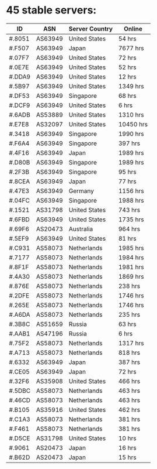 # 45 stable servers:

| ID | ASN | Server Country | Online |
| ------ | ------ | ------ | ------ |
| #.8051 | AS63949 | United States | 54 hrs |
| #.F507 | AS63949 | Japan | 7677 hrs |
| #.07F7 | AS63949 | United States | 72 hrs |
| #.0E7E | AS63949 | United States | 52 hrs |
| #.DDA9 | AS63949 | United States | 12 hrs |
| #.5B97 | AS63949 | United States | 1349 hrs |
| #.DF53 | AS63949 | Singapore | 68 hrs |
| #.DCF9 | AS63949 | United States | 6 hrs |
| #.6ADB | AS53889 | United States | 1310 hrs |
| #.E7E8 | AS32097 | United States | 10450 hrs |
| #.3418 | AS63949 | Singapore | 1990 hrs |
| #.F6A4 | AS63949 | Singapore | 397 hrs |
| #.4F16 | AS63949 | Japan | 1989 hrs |
| #.D80B | AS63949 | Singapore | 1989 hrs |
| #.2F3B | AS63949 | Singapore | 95 hrs |
| #.8CEA | AS63949 | Japan | 77 hrs |
| #.47E3 | AS63949 | Germany | 1156 hrs |
| #.04FC | AS63949 | Singapore | 1988 hrs |
| #.1521 | AS31798 | United States | 743 hrs |
| #.6FBD | AS63949 | United States | 1735 hrs |
| #.69F6 | AS20473 | Australia | 964 hrs |
| #.5EF9 | AS63949 | United States | 81 hrs |
| #.C931 | AS58073 | Netherlands | 1985 hrs |
| #.7177 | AS58073 | Netherlands | 1984 hrs |
| #.8F1F | AS58073 | Netherlands | 1981 hrs |
| #.4A30 | AS58073 | Netherlands | 1869 hrs |
| #.876E | AS58073 | Netherlands | 238 hrs |
| #.2DFE | AS58073 | Netherlands | 1746 hrs |
| #.265E | AS58073 | Netherlands | 1746 hrs |
| #.A6DA | AS58073 | Netherlands | 235 hrs |
| #.3B8C | AS51659 | Russia | 63 hrs |
| #.AAB1 | AS47196 | Russia | 6 hrs |
| #.75F2 | AS58073 | Netherlands | 1317 hrs |
| #.A713 | AS58073 | Netherlands | 818 hrs |
| #.6332 | AS63949 | Japan | 387 hrs |
| #.CE05 | AS63949 | Japan | 72 hrs |
| #.32F6 | AS35908 | United States | 466 hrs |
| #.5DBC | AS58073 | Netherlands | 463 hrs |
| #.46CD | AS58073 | Netherlands | 463 hrs |
| #.B105 | AS35916 | United States | 462 hrs |
| #.C1A3 | AS58073 | Netherlands | 381 hrs |
| #.F461 | AS58073 | Netherlands | 381 hrs |
| #.D5CE | AS31798 | United States | 10 hrs |
| #.9061 | AS20473 | Japan | 16 hrs |
| #.B62D | AS20473 | Japan | 15 hrs |

